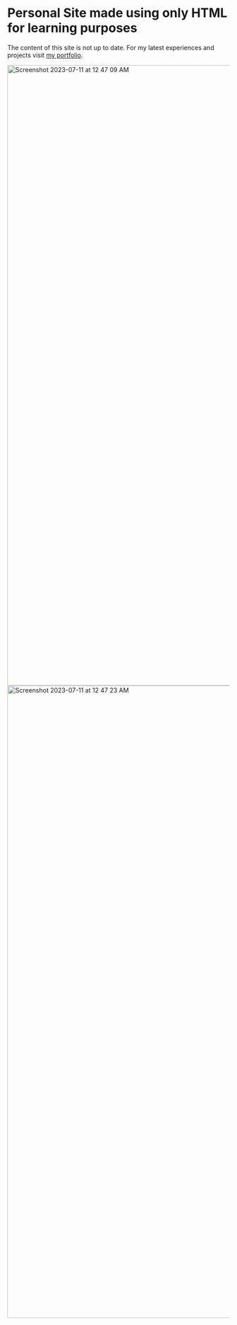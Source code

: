 # Personal Site made using only HTML for learning purposes

The content of this site is not up to date. For my latest experiences and projects visit [my portfolio](https://aimenmoten.com/).


<img width="1405" alt="Screenshot 2023-07-11 at 12 47 09 AM" src="https://github.com/aimen-moten/personal-site-html/assets/115741361/2a084ba1-347f-46a8-bb0a-1d5ca20de21e">
<img width="1432" alt="Screenshot 2023-07-11 at 12 47 23 AM" src="https://github.com/aimen-moten/personal-site-html/assets/115741361/5cd5f4c8-5f0c-44e5-b08d-fb3df158fe62">
